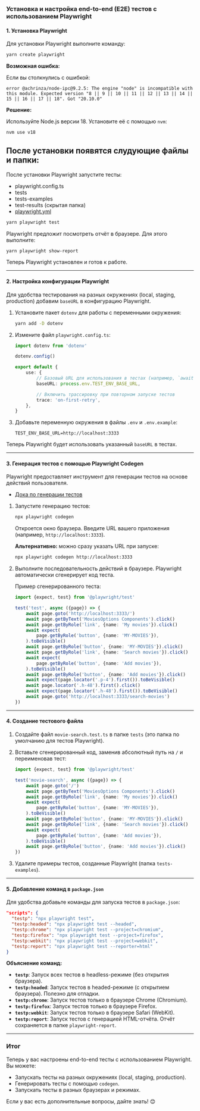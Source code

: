 ### Установка и настройка end-to-end (E2E) тестов с использованием Playwright

#### **1. Установка Playwright**

Для установки Playwright выполните команду:

```bash
yarn create playwright
```

**Возможная ошибка:**

Если вы столкнулись с ошибкой:

```
error @achrinza/node-ipc@9.2.5: The engine "node" is incompatible with this module. Expected version "8 || 9 || 10 || 11 || 12 || 13 || 14 || 15 || 16 || 17 || 18". Got "20.10.0"
```

**Решение:**

Используйте Node.js версии 18. Установите её с помощью `nvm`:

```bash
nvm use v18
```

## После установки появятся слудующие файлы и папки:

После установки Playwright запустите тесты:

- playwright.config.ts
- tests
- tests-examples
- test-results (скрытая папка)
- [playwright.yml](playwright_yml.md)

```bash
yarn playwright test
```

Playwright предложит посмотреть отчёт в браузере. Для этого выполните:

```bash
yarn playwright show-report
```

Теперь Playwright установлен и готов к работе.

---

#### **2. Настройка конфигурации Playwright**

Для удобства тестирования на разных окружениях (local, staging, production) добавим `baseURL` в конфигурацию Playwright.

1. Установите пакет `dotenv` для работы с переменными окружения:

    ```bash
    yarn add -D dotenv
    ```

2. Измените файл `playwright.config.ts`:

    ```typescript
    import dotenv from 'dotenv'

    dotenv.config()

    export default {
        use: {
            // Базовый URL для использования в тестах (например, `await page.goto('/')`)
            baseURL: process.env.TEST_ENV_BASE_URL,

            // Включить трассировку при повторном запуске тестов
            trace: 'on-first-retry',
        },
    }
    ```

3. Добавьте переменную окружения в файлы `.env` и `.env.example`:

    ```
    TEST_ENV_BASE_URL=http://localhost:3333
    ```

Теперь Playwright будет использовать указанный `baseURL` в тестах.

---

#### **3. Генерация тестов с помощью Playwright Codegen**

Playwright предоставляет инструмент для генерации тестов на основе действий пользователя.

- [Дока по генерации тестов](https://playwright.dev/docs/codegen-intro)

1. Запустите генерацию тестов:

    ```bash
    npx playwright codegen
    ```

    Откроется окно браузера. Введите URL вашего приложения (например, `http://localhost:3333`).

    **Альтернативно:** можно сразу указать URL при запуске:

    ```bash
    npx playwright codegen http://localhost:3333
    ```

2. Выполните последовательность действий в браузере. Playwright автоматически сгенерирует код теста.

    Пример сгенерированного теста:

    ```typescript
    import {expect, test} from '@playwright/test'

    test('test', async ({page}) => {
        await page.goto('http://localhost:3333/')
        await page.getByText('MoviesOptions Components').click()
        await page.getByRole('link', {name: 'My movies'}).click()
        await expect(
            page.getByRole('button', {name: 'MY-MOVIES'}),
        ).toBeVisible()
        await page.getByRole('button', {name: 'MY-MOVIES'}).click()
        await page.getByRole('link', {name: 'Search movies'}).click()
        await expect(
            page.getByRole('button', {name: 'Add movies'}),
        ).toBeVisible()
        await page.getByRole('button', {name: 'Add movies'}).click()
        await expect(page.locator('.p-4').first()).toBeVisible()
        await page.locator('.h-48').first().click()
        await expect(page.locator('.h-48').first()).toBeVisible()
        await page.goto('http://localhost:3333/search-movies')
    })
    ```

---

#### **4. Создание тестового файла**

1. Создайте файл `movie-search.test.ts` в папке `tests` (это папка по умолчанию для тестов Playwright).

2. Вставьте сгенерированный код, заменив абсолютный путь на `/` и переименовав тест:

    ```typescript
    import {expect, test} from '@playwright/test'

    test('movie-search', async ({page}) => {
        await page.goto('/')
        await page.getByText('MoviesOptions Components').click()
        await page.getByRole('link', {name: 'My movies'}).click()
        await expect(
            page.getByRole('button', {name: 'MY-MOVIES'}),
        ).toBeVisible()
        await page.getByRole('button', {name: 'MY-MOVIES'}).click()
        await page.getByRole('link', {name: 'Search movies'}).click()
        await expect(
            page.getByRole('button', {name: 'Add movies'}),
        ).toBeVisible()
        await page.getByRole('button', {name: 'Add movies'}).click()
    })
    ```

3. Удалите примеры тестов, созданные Playwright (папка `tests-examples`).

---

#### **5. Добавление команд в `package.json`**

Для удобства добавьте команды для запуска тестов в `package.json`:

```json
"scripts": {
  "testp": "npx playwright test",
  "testp:headed": "npx playwright test --headed",
  "testp:chrome": "npx playwright test --project=chromium",
  "testp:firefox": "npx playwright test --project=firefox",
  "testp:webkit": "npx playwright test --project=webkit",
  "testp:report": "npx playwright test --reporter=html"
}
```

**Объяснение команд:**

- **`testp`**: Запуск всех тестов в headless-режиме (без открытия браузера).
- **`testp:headed`**: Запуск тестов в headed-режиме (с открытием браузера). Полезно для отладки.
- **`testp:chrome`**: Запуск тестов только в браузере Chrome (Chromium).
- **`testp:firefox`**: Запуск тестов только в браузере Firefox.
- **`testp:webkit`**: Запуск тестов только в браузере Safari (WebKit).
- **`testp:report`**: Запуск тестов с генерацией HTML-отчёта. Отчёт сохраняется в папке `playwright-report`.

---

### **Итог**

Теперь у вас настроены end-to-end тесты с использованием Playwright. Вы можете:

- Запускать тесты на разных окружениях (local, staging, production).
- Генерировать тесты с помощью `codegen`.
- Запускать тесты в разных браузерах и режимах.

Если у вас есть дополнительные вопросы, дайте знать! 😊
